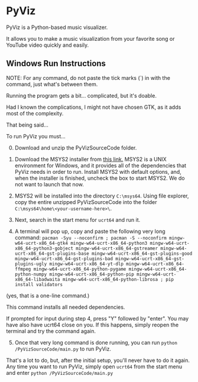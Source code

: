 # PyViz

PyViz is a Python-based music visualizer.

It allows you to make a music visualization from your favorite song or YouTube video quickly and easily.

## Windows Run Instructions

NOTE: For any command, do not paste the tick marks (`) in with the command, just what's between them.

Running the program gets a bit... complicated, but it's doable.

Had I known the complications, I might not have chosen GTK, as it adds most of the complexity.

That being said...

To run PyViz you must...

0) Download and unzip the PyVizSourceCode folder.

1) Download the MSYS2 installer from [this link.](https://github.com/msys2/msys2-installer/releases/download/2024-01-13/msys2-x86_64-20240113.exe) MSYS2 is a UNIX environment for Windows, and it provides all of the dependencies that PyViz needs in order to run. Install MSYS2 with default options, and, when the installer is finished, uncheck the box to start MSYS2. We do not want to launch that now.

2) MSYS2 will be installed into the directory `C:\msys64`. Using file explorer, copy the entire unzipped PyVizSourceCode into the folder `C:\msys64\home\<your-username-here>\`.

3) Next, search in the start menu for `ucrt64` and run it.

4) A terminal will pop up, copy and paste the following very long command: `pacman -Syu --noconfirm ; pacman -S --noconfirm mingw-w64-ucrt-x86_64-gtk4 mingw-w64-ucrt-x86_64-python3 mingw-w64-ucrt-x86_64-python3-gobject mingw-w64-ucrt-x86_64-gstreamer mingw-w64-ucrt-x86_64-gst-plugins-base mingw-w64-ucrt-x86_64-gst-plugins-good mingw-w64-ucrt-x86_64-gst-plugins-bad mingw-w64-ucrt-x86_64-gst-plugins-ugly mingw-w64-ucrt-x86_64-yt-dlp mingw-w64-ucrt-x86_64-ffmpeg mingw-w64-ucrt-x86_64-python-pygame mingw-w64-ucrt-x86_64-python-numpy mingw-w64-ucrt-x86_64-python-pip mingw-w64-ucrt-x86_64-libadwaita mingw-w64-ucrt-x86_64-python-librosa ; pip install validators`

(yes, that is a one-line command.)

This command installs all needed dependencies.

If prompted for input during step 4, press "Y" followed by "enter".
You may have also have ucrt64 close on you. If this happens, simply reopen the terminal and try the command again.

5) Once that very long command is done running, you can run `python /PyVizSourceCode/main.py` to run PyViz.

That's a lot to do, but, after the initial setup, you'll never have to do it again. Any time you want to run PyViz, simply open `ucrt64` from the start menu and enter `python /PyVizSourceCode/main.py`